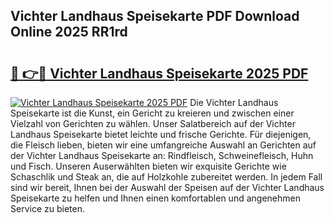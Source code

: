 ## Vichter Landhaus Speisekarte PDF Download Online 2025 RR1rd

# <h2><a href="http://gcbddhy.nevu.top/?p=Vichter+Landhaus+Speisekarte">🔗 👉🔴 Vichter Landhaus Speisekarte 2025 PDF</a></h2>

[![Vichter Landhaus Speisekarte 2025 PDF](https://i.imgur.com/dBaPXMq.png)](http://gcbddhy.nevu.top/?p=Vichter+Landhaus+Speisekarte)
Die Vichter Landhaus Speisekarte ist die Kunst, ein Gericht zu kreieren und zwischen einer Vielzahl von Gerichten zu wählen. Unser Salatbereich auf der Vichter Landhaus Speisekarte bietet leichte und frische Gerichte. Für diejenigen, die Fleisch lieben, bieten wir eine umfangreiche Auswahl an Gerichten auf der Vichter Landhaus Speisekarte an: Rindfleisch, Schweinefleisch, Huhn und Fisch. Unseren Auserwählten bieten wir exquisite Gerichte wie Schaschlik und Steak an, die auf Holzkohle zubereitet werden. In jedem Fall sind wir bereit, Ihnen bei der Auswahl der Speisen auf der Vichter Landhaus Speisekarte zu helfen und Ihnen einen komfortablen und angenehmen Service zu bieten.
